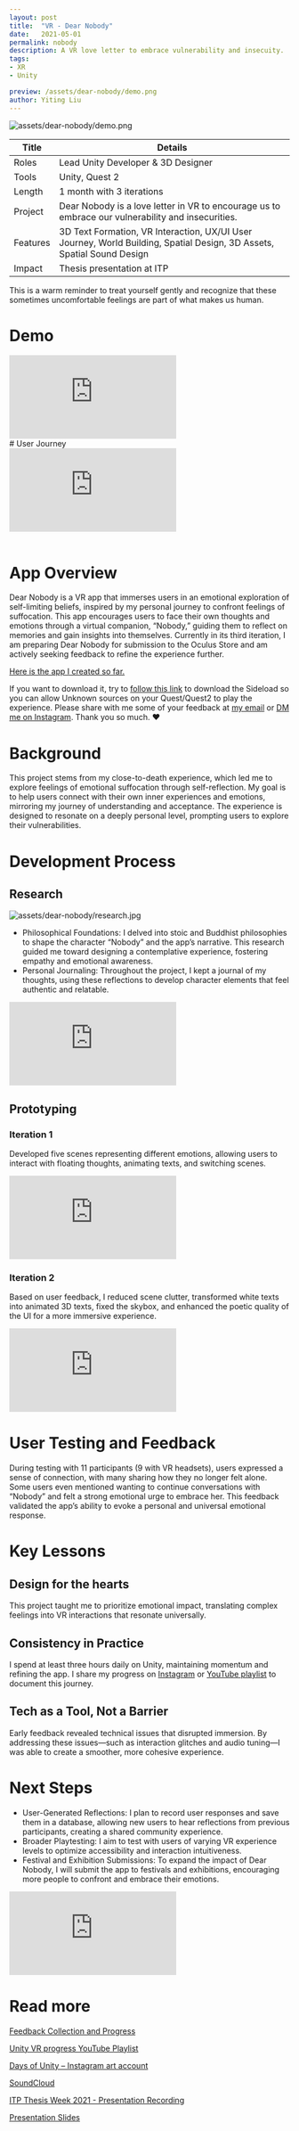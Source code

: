 ```yaml
---
layout: post
title:  "VR - Dear Nobody"
date:   2021-05-01
permalink: nobody
description: A VR love letter to embrace vulnerability and insecuity. 
tags: 
- XR
- Unity

preview: /assets/dear-nobody/demo.png
author: Yiting Liu 
---
```


![assets/dear-nobody/demo.png](assets/dear-nobody/demo.png)
<!-- **Dear Nobody is a love letter in VR to encourage us to embrace our vulnerability and insecurities.** -->

| Title                     | Details |
|---------------------------|-----------------------------------|
| Roles                     | Lead Unity Developer & 3D Designer |
| Tools                     | Unity, Quest 2 |                     
| Length                    | 1 month with 3 iterations |
| Project                   | Dear Nobody is a love letter in VR to encourage us to embrace our vulnerability and insecurities.|
| Features | 3D Text Formation, VR Interaction, UX/UI User Journey, World Building, Spatial Design, 3D Assets, Spatial Sound Design |
|Impact | Thesis presentation at ITP|

This is a warm reminder to treat yourself gently and recognize that these sometimes uncomfortable feelings are part of what makes us human. 

# Demo
<div class="iframe-container">
<iframe class="responsive-iframe" src="https://player.vimeo.com/video/544688774" frameborder="0" allow="autoplay; fullscreen" allowfullscreen></iframe>
</div>
# User Journey 
<div class="iframe-container">
<iframe class="responsive-iframe" src="https://player.vimeo.com/video/544680995" frameborder="0" allow="autoplay; fullscreen" allowfullscreen></iframe>
</div>
<br>

# App Overview
Dear Nobody is a VR app that immerses users in an emotional exploration of self-limiting beliefs, inspired by my personal journey to confront feelings of suffocation. This app encourages users to face their own thoughts and emotions through a virtual companion, “Nobody,” guiding them to reflect on memories and gain insights into themselves. Currently in its third iteration, I am preparing Dear Nobody for submission to the Oculus Store and am actively seeking feedback to refine the experience further.

[Here is the app I created so far.](https://drive.google.com/file/d/1ESUmEQ4jitStQNuzJMfH8MYRdu0sL93K/view?usp=sharing) 

If you want to download it, try to [follow this link](https://oneirosvr.com/how-to-sideload-apps-on-oculus-quest-oculus-go/) to download the Sideload so you can allow Unknown sources on your Quest/Quest2 to play the experience. Please share with me some of your feedback at [my email](mailto:yl3466@nyu.edu) or [DM me on Instagram](https://www.instagram.com/yliu.designs/). Thank you so much. ❤ 

# Background
This project stems from my close-to-death experience, which led me to explore feelings of emotional suffocation through self-reflection. My goal is to help users connect with their own inner experiences and emotions, mirroring my journey of understanding and acceptance. The experience is designed to resonate on a deeply personal level, prompting users to explore their vulnerabilities.

# Development Process
## Research
![assets/dear-nobody/research.jpg](assets/dear-nobody/research.jpg)
- Philosophical Foundations: I delved into stoic and Buddhist philosophies to shape the character “Nobody” and the app’s narrative. This research guided me toward designing a contemplative experience, fostering empathy and emotional awareness.
- Personal Journaling: Throughout the project, I kept a journal of my thoughts, using these reflections to develop character elements that feel authentic and relatable.

<div class="iframe-container">
<iframe class="responsive-iframe" src="https://player.vimeo.com/video/544688664" frameborder="0" allow="autoplay; fullscreen" allowfullscreen></iframe>
</div>

## Prototyping
### Iteration 1 
Developed five scenes representing different emotions, allowing users to interact with floating thoughts, animating texts, and switching scenes.
<div class="iframe-container">
<iframe class="responsive-iframe" src="https://player.vimeo.com/video/544680914" frameborder="0" allow="autoplay; fullscreen" allowfullscreen></iframe>
</div>

### Iteration 2 
Based on user feedback, I reduced scene clutter, transformed white texts into animated 3D texts, fixed the skybox, and enhanced the poetic quality of the UI for a more immersive experience.
<div class="iframe-container">
<iframe class="responsive-iframe" src="https://player.vimeo.com/video/544680954" frameborder="0" allow="autoplay; fullscreen" allowfullscreen></iframe>
</div>

<!-- ### Iteration 3

Currently integrating feedback from a second round of user testing to improve interaction flow and emotional depth. -->
<!-- # Technical Research

## Elements

1. Adobe Audition for Voice Over
2. Ableton for background music tracks 
3. Cinema4d: 3d model, skybox creation
4. Unity: Shader, VR, Interactions, Scripting, & OculusIntegration -->

# User Testing and Feedback
<!-- **User Testing Compilation Video coming soon** -->

During testing with 11 participants (9 with VR headsets), users expressed a sense of connection, with many sharing how they no longer felt alone. Some users even mentioned wanting to continue conversations with “Nobody” and felt a strong emotional urge to embrace her. This feedback validated the app’s ability to evoke a personal and universal emotional response.

# Key Lessons
## Design for the hearts  
This project taught me to prioritize emotional impact, translating complex feelings into VR interactions that resonate universally.

## Consistency in Practice
I spend at least three hours daily on Unity, maintaining momentum and refining the app. I share my progress on [Instagram](https://www.instagram.com/yliu.art/) or [YouTube playlist](https://www.youtube.com/watch?v=6AeQdyQDNhE&list=PLuoLv7K_RYIEsUSnXdzKRyqfEaX8xnmpk) to document this journey.

## Tech as a Tool, Not a Barrier
Early feedback revealed technical issues that disrupted immersion. By addressing these issues—such as interaction glitches and audio tuning—I was able to create a smoother, more cohesive experience.

# Next Steps

- User-Generated Reflections: I plan to record user responses and save them in a database, allowing new users to hear reflections from previous participants, creating a shared community experience.
- Broader Playtesting: I aim to test with users of varying VR experience levels to optimize accessibility and interaction intuitiveness.
- Festival and Exhibition Submissions: To expand the impact of Dear Nobody, I will submit the app to festivals and exhibitions, encouraging more people to confront and embrace their emotions.

<div class="iframe-container">
<iframe class="responsive-iframe" src="https://player.vimeo.com/video/549057683" frameborder="0" allow="autoplay; fullscreen" allowfullscreen></iframe>
</div>

# Read more

[Feedback Collection and Progress](https://docs.google.com/document/d/1jWnLfz4Y0D9p9mMYTkZo9Y68aDpbPZLGc8Vr8Jq4Zvw/edit?usp=sharing)

[Unity VR progress YouTube Playlist](https://www.youtube.com/watch?v=6AeQdyQDNhE&list=PLuoLv7K_RYIEsUSnXdzKRyqfEaX8xnmpk)

[Days of Unity – Instagram art account](https://www.instagram.com/yliu.art/)

[SoundCloud](https://soundcloud.com/yitingliu)

[ITP Thesis Week 2021 - Presentation Recording](https://vimeo.com/552083375)

[Presentation Slides](https://docs.google.com/presentation/d/1s24Zp0k-iXv50BFx0E3QCKzKkue-1_8FpmJhdeIjzQ4/edit?usp=sharing) 
